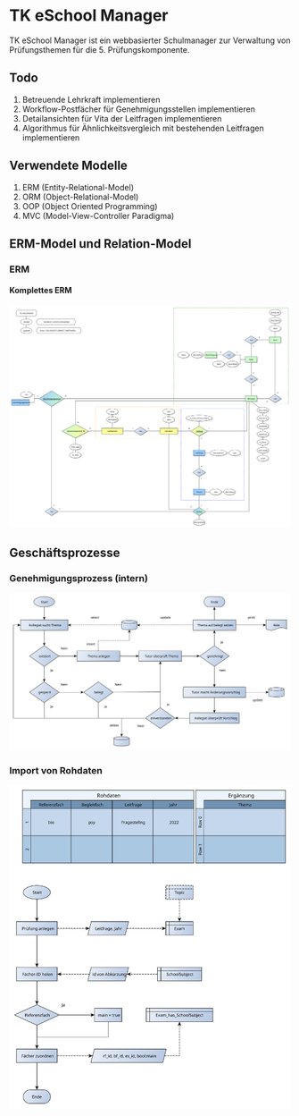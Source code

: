 # TK eSchool Manager

TK eSchool Manager ist ein webbasierter Schulmanager zur Verwaltung von Prüfungsthemen für die 5. Prüfungskomponente.

## Todo

1. Betreuende Lehrkraft implementieren
2. Workflow-Postfächer für Genehmigungsstellen implementieren
3. Detailansichten für Vita der Leitfragen implementieren
4. Algorithmus für Ähnlichkeitsvergleich mit bestehenden Leitfragen implementieren

## Verwendete Modelle

1. ERM (Entity-Relational-Model)
2. ORM (Object-Relational-Model)
3. OOP (Object Oriented Programming)
4. MVC (Model-View-Controller Paradigma)

## ERM-Model und Relation-Model

### ERM

#### Komplettes ERM

![ERM_USER](Docs/assets/220908_ERM_5PK_Examb.svg)

## Geschäftsprozesse

### Genehmigungsprozess (intern)

![Flowchart_permit](Docs/assets/220914_Flussdiagramm_5PK.svg)

### Import von Rohdaten

![Flowchart_permit](Docs/assets/220914_Flussdiagramm_Rohdaten_speichern.svg)